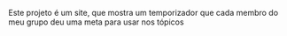 Este projeto é um site, que mostra um temporizador que cada membro do meu grupo deu uma meta para usar nos tópicos
